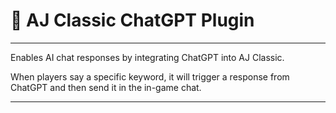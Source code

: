 # 💬 AJ Classic ChatGPT Plugin

---

Enables AI chat responses by integrating ChatGPT into AJ Classic.

When players say a specific keyword, it will trigger a response from ChatGPT and then send it in the in-game chat.

---
